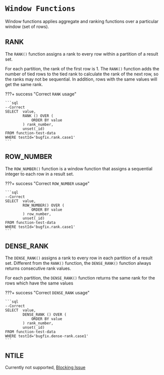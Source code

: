 # `Window Functions`

Window functions applies aggregate and ranking functions over a particular window (set of rows).

## RANK

The `RANK()` function assigns a rank to every row within a partition of a result set.

For each partition, the rank of the first row is 1. The `RANK()` function adds the number of tied rows to the tied rank to calculate the rank of the next row, so the ranks may not be sequential. In addition, rows with the same values will get the same rank.

???+ success "Correct `RANK` usage"

    ```sql
    --Correct
    SELECT  value,
            RANK () OVER (
                ORDER BY value
            ) rank_number,
            unset(_id)
    FROM function-test-data
    WHERE testId='bugfix.rank.case1'
    ```

## ROW_NUMBER

The `ROW_NUMBER()` function is a window function that assigns a sequential integer to each row in a result set.

???+ success "Correct `ROW_NUMBER` usage"

    ```sql
    --Correct
    SELECT  value,
            ROW_NUMBER() OVER (
                ORDER BY value
            ) row_number,
            unset(_id)
    FROM function-test-data
    WHERE testId='bugfix.rank.case1'
    ```

## DENSE_RANK

The `DENSE_RANK()` assigns a rank to every row in each partition of a result set. Different from the `RANK()` function, the `DENSE_RANK()` function always returns consecutive rank values.

For each partition, the `DENSE_RANK()` function returns the same rank for the rows which have the same values

???+ success "Correct `DENSE_RANK` usage"

    ```sql
    --Correct
    SELECT  value,
            DENSE_RANK () OVER (
                ORDER BY value
            ) rank_number,
            unset(_id)
    FROM function-test-data
    WHERE testId='bugfix.dense-rank.case1'
    ```

## NTILE

Currently not supported, [Blocking Issue](https://github.com/taozhi8833998/node-sql-parser/issues/1473)
